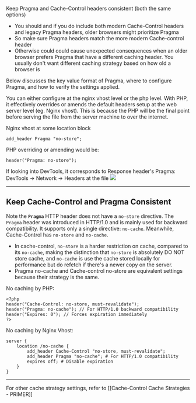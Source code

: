 Keep Pragma and Cache-Control headers consistent (both the same options)
- You should and if you do include both modern Cache-Control headers and legacy Pragma headers, older browsers might prioritize Pragma
- So make sure Pragma headers match the more modern Cache-control header
- Otherwise could could cause unexpected consequences when an older browser prefers Pragma that have a different caching header. You usually don't want different caching strategy based on how old a browser is

Below discusses the key value format of Pragma, where to configure Pragma, and how to verify the settings applied.

You can either configure at the nginx vhost level or the php level. With PHP, it effectively overrides or amends the default headers setup at the web server level (eg. Nginx vhost). This is because the PHP will be the final point before serving the file from the server machine to over the internet.

Nginx vhost at some location block
```
add_header Pragma "no-store";
```

PHP overriding or amending would be:
```
header("Pragma: no-store");
```

If looking into DevTools, it corresponds to Response header's Pragma:
DevTools → Network → Headers at the file
![](https://i.imgur.com/FY2H802.png)

---

## Keep Cache-Control and Pragma Consistent

Note the **`Pragma`** HTTP header does not have a `no-store` directive. The `Pragma` header was introduced in HTTP/1.0 and is mainly used for backward compatibility. It supports only a single directive: `no-cache`. Meanwhile, Cache-Control has `no-store` and `no-cache`. 
- In cache-control, `no-store` is a harder restriction on cache, compared to its `no-cache`, making the distinction that `no-store` is absolutely DO NOT store cache, and `no-cache` is use the cache stored locally for performance but do refetch if there's a newer copy on the server.
- Pragma no-cache and Cache-control no-store are equivalent settings because their strategy is the same.

No caching by PHP:
```
<?php
header("Cache-Control: no-store, must-revalidate");
header("Pragma: no-cache"); // For HTTP/1.0 backward compatibility
header("Expires: 0"); // Forces expiration immediately
?>
```

No caching by Nginx Vhost:
```
server {
    location /no-cache {
        add_header Cache-Control "no-store, must-revalidate";
        add_header Pragma "no-cache"; # For HTTP/1.0 compatibility
        expires off; # Disable expiration
    }
}
```

---

For other cache strategy settings, refer to [[Cache-Control Cache Strategies - PRIMER]]